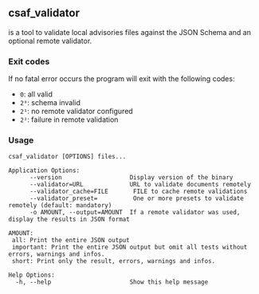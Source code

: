 ## csaf_validator

is a tool to validate local advisories files against the JSON Schema and an optional remote validator.

### Exit codes
If no fatal error occurs the program will exit with the following codes:
- `0`: all valid
- `2⁰`: schema invalid
- `2¹`: no remote validator configured
- `2²`: failure in remote validation

### Usage

```
csaf_validator [OPTIONS] files...

Application Options:
      --version                   Display version of the binary
      --validator=URL             URL to validate documents remotely
      --validator_cache=FILE       FILE to cache remote validations
      --validator_preset=          One or more presets to validate remotely (default: mandatory)
      -o AMOUNT, --output=AMOUNT  If a remote validator was used, display the results in JSON format

AMOUNT:
 all: Print the entire JSON output
 important: Print the entire JSON output but omit all tests without errors, warnings and infos.
 short: Print only the result, errors, warnings and infos.

Help Options:
  -h, --help                      Show this help message
```
